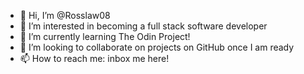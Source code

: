 - 👋 Hi, I’m @Rosslaw08
- 👀 I’m interested in becoming a full stack software developer
- 🌱 I’m currently learning The Odin Project!
- 💞️ I’m looking to collaborate on projects on GitHub once I am ready
- 📫 How to reach me: inbox me here!

<!---
Rosslaw08/Rosslaw08 is a ✨ special ✨ repository because its `README.md` (this file) appears on your GitHub profile.
You can click the Preview link to take a look at your changes.
--->
